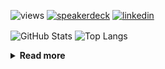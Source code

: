 ![views](https://komarev.com/ghpvc/?username=chck&color=blueviolet)
[![speakerdeck](https://img.shields.io/badge/Speaker_Deck-chck-8a2be2?style=flat-square&logo=speaker-deck)](https://speakerdeck.com/chck)
[![linkedin](https://img.shields.io/badge/LinkedIn-chck-8a2be2?style=flat-square&logo=linkedin)](https://www.linkedin.com/in/chck/)

<p align="left"> 
  <img alt="GitHub Stats" align="center" height="150" src="https://github-readme-stats-nine-umber-51.vercel.app/api?username=chck&count_private=true&show_icons=true&hide_title=true&theme=buefy" />
  <img alt="Top Langs" align="center" height="150" src="https://github-readme-stats-nine-umber-51.vercel.app/api/top-langs/?username=chck&layout=compact&count_private=true&show_icons=true&hide_title=true&theme=buefy" />
</p>

<details>
  <summary><b>Read more</b></summary>
  <br>

  <!--START_SECTION:waka-->
**🐱 My GitHub Data** 

> 📦 77.0 kB Used in GitHub's Storage 
 > 
> 🏆 44 Contributions in the Year 2024
 > 
> 💼 Opted to Hire
 > 
> 📜 134 Public Repositories 
 > 
> 🔑 19 Private Repositories 
 > 
**I'm a Night 🦉** 

```text
🌞 Morning                802 commits         ███░░░░░░░░░░░░░░░░░░░░░░   12.94 % 
🌆 Daytime                2020 commits        ████████░░░░░░░░░░░░░░░░░   32.60 % 
🌃 Evening                1773 commits        ███████░░░░░░░░░░░░░░░░░░   28.62 % 
🌙 Night                  1601 commits        ██████░░░░░░░░░░░░░░░░░░░   25.84 % 
```
📅 **I'm Most Productive on Thursday** 

```text
Monday                   1231 commits        █████░░░░░░░░░░░░░░░░░░░░   19.87 % 
Tuesday                  947 commits         ████░░░░░░░░░░░░░░░░░░░░░   15.28 % 
Wednesday                1022 commits        ████░░░░░░░░░░░░░░░░░░░░░   16.49 % 
Thursday                 1476 commits        ██████░░░░░░░░░░░░░░░░░░░   23.82 % 
Friday                   646 commits         ███░░░░░░░░░░░░░░░░░░░░░░   10.43 % 
Saturday                 340 commits         █░░░░░░░░░░░░░░░░░░░░░░░░   05.49 % 
Sunday                   534 commits         ██░░░░░░░░░░░░░░░░░░░░░░░   08.62 % 
```


📊 **This Week I Spent My Time On** 

```text
💬 Programming Languages: 
Other                    24 hrs 36 mins      █████████████████████████   100.00 % 

🔥 Editors: 
Chrome                   24 hrs 36 mins      █████████████████████████   100.00 % 
```

**I Mostly Code in Python** 

```text
Python                   41 repos            ████████░░░░░░░░░░░░░░░░░   32.80 % 
Jupyter Notebook         19 repos            ████░░░░░░░░░░░░░░░░░░░░░   15.20 % 
Rust                     7 repos             █░░░░░░░░░░░░░░░░░░░░░░░░   05.60 % 
Shell                    3 repos             █░░░░░░░░░░░░░░░░░░░░░░░░   02.40 % 
Astro                    1 repo              ░░░░░░░░░░░░░░░░░░░░░░░░░   00.80 % 
```



**Timeline**

![Lines of Code chart](https://raw.githubusercontent.com/chck/chck/main/assets/bar_graph.png)


 Last Updated on 2024-02-28 01:19 UTC
<!--END_SECTION:waka-->
</details>

